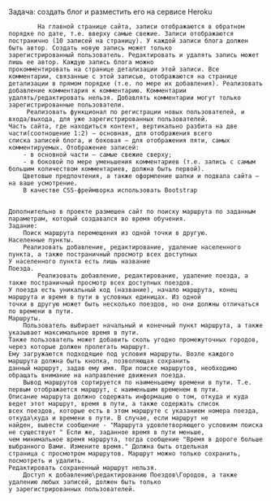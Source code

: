  Задача: создать блог и разместить его на сервисе Heroku
 
    	    На главной странице сайта, записи отображаются в обратном порядке по дате, т.е. вверху самые свежие. Записи отображаются
	постранично (10 записей на страницу). У каждой записи блога должен быть автор. Создать новую запись может только 
	зарегистрированный пользователь. Редактировать и удалять запись может лишь ее автор. Каждую запись блога можно 
	прокомментировать на странице детализации этой записи. Все комментарии, связанные с этой записью, отображаются на странице
	детализации в прямом порядке (т.е. по мере их добавления). Реализовать добавление комментария к комментарию. Комментарии
	удалять/редактировать нельзя. Добавлять комментарии могут только зарегистрированные пользователи. 
	     Реализовать функционал по регистрации новых пользователей, и входа/выхода, для уже зарегистрированных пользователей.
	Часть сайта, где находиться контент, вертикально разбита на две части(соотношение 1:2) – основная, для отображения всего 
	списка записей блога, и боковая – для отображения пяти, самых комментируемых. Отображение записей:
        - в основной части – самые свежие сверху;
        - в боковой по мере уменьшения комментариев (т.е. запись с самым большим количеством комментариев, должна быть первой). 
        Цветовые предпочтения, а также оформление шапки и подвала сайта – на ваше усмотрение.
        В качестве СSS-фреймворка использовать Bootstrap

    
    Дополнительно в проекте размешен сайт по поиску маршрута по заданным параметрам, который создавался во время обучения.
	Задание:
	    Поиск маршрута перемещения из одной точки в другую.
	Населенные пункты.
	    Реализовать добавление, редактирование, удаление населенного пункта, а также постраничный просмотр всех доступных
	У населенного пункта есть лишь название
	Поезда.
            Реализовать добавление, редактирование, удаление поезда, а также постраничный просмотр всех доступных поездов. 
	У поезда есть уникальный код (название), начало маршрута, конец маршрута и время в пути в условных единицах. Из одной 
	точки в другую может быть несколько поездов, но они должны отличаться по времени в пути.
	Маршруты.
	    Пользователь выбирает начальный и конечный пункт маршрута, а также указывает максимальное время в пути. 
	Также пользователь может добавить сколь угодно промежуточных городов, через которые должен пролегать маршрут. 
	Ему загружаются подходящие под условия маршруты. Возле каждого маршрута должна быть кнопка, позволяющая сохранить 
	данный маршрут, задав ему имя. При поиске маршрутов, необходимо обращать внимание на направление движения поезда.
	    Вывод маршрутов сортируется по наименьшему времени в пути. Т.е. первым отображается маршрут, с наименьшим временем в пути.
	Описание маршрута должно содержать информацию о том, откуда и куда ведет этот маршрут, время в пути, а также содержать список
	всех поездов, которые есть в этом маршруте с указанием номера поезда, откуда\куда и времени в пути. В случае, если маршрут не
	найден, вывести сообщение - "Маршрута удовлетворяющего условиям поиска не существует " Если же, заданное время в пути меньше,
	чем минимальное время маршрута, тогда сообщение "Время в дороге больше выбранного Вами. Измените время." Должна быть отдельная
	страница с просмотром маршрутов. Маршрут можно только сохранить, посмотреть и удалить. 
	Редактировать сохраненный маршрут нельзя.  
	    Доступ к добавлению\редактированию Поездов\Городов, а также удалению любых записей, должен быть только 
	у зарегистрированных пользователей.
